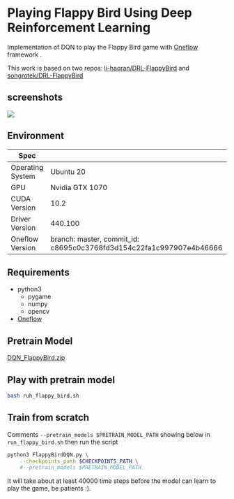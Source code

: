 # Playing Flappy Bird Using Deep Reinforcement Learning

Implementation of DQN to play the Flappy Bird game with [Oneflow](https://github.com/Oneflow-inc/oneflow/) framework .

This work is based on two repos: [li-haoran/DRL-FlappyBird](https://github.com/li-haoran/DRL-FlappyBird) and [songrotek/DRL-FlappyBird](https://github.com/songrotek/DRL-FlappyBird.git)

## screenshots
<img src="play.gif"/>

## Environment
| Spec                        |                                                             |
|-----------------------------|-------------------------------------------------------------|
| Operating System            | Ubuntu 20                                             |
| GPU                         | Nvidia GTX 1070                                          |
| CUDA Version                | 10.2                                                        |
| Driver Version              | 440.100                                                      |
| Oneflow Version 	          | branch: master, commit_id: c8695c0c3768fd3d154c22fa1c997907e4b46666 |

## Requirements

* python3
    - pygame
    - numpy
    - opencv
* [Oneflow](https://github.com/Oneflow-inc/oneflow)

## Pretrain Model

[DQN_FlappyBird.zip](https://oneflow-public.oss-cn-beijing.aliyuncs.com/model_zoo/rl/DQN_FlappyBird.zip)

## Play with pretrain model

```bash
bash ruh_flappy_bird.sh
```

## Train from scratch
 
Comments `--pretrain_models $PRETRAIN_MODEL_PATH` showing below in `run_flappy_bird.sh` then run the script

```bash
python3 FlappyBirdDQN.py \
    --checkpoints_path $CHECKPOINTS_PATH \
    #--pretrain_models $PRETRAIN_MODEL_PATH
```

It will take about at least 40000 time steps before the model can learn to play the game, be patients :).



